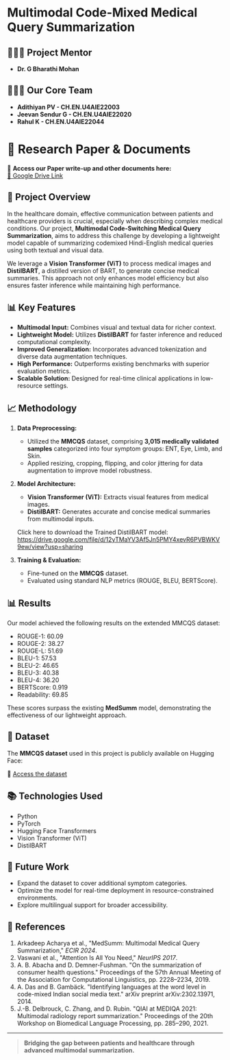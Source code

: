 # Multimodal Code-Mixed Medical Query Summarization

## 🧑‍🤝‍🧑 **Project Mentor**

- **Dr. G Bharathi Mohan**

## 🧑‍🤝‍🧑 **Our Core Team**

- **Adithiyan PV - CH.EN.U4AIE22003**
- **Jeevan Sendur G - CH.EN.U4AIE22020**
- **Rahul K - CH.EN.U4AIE22044**

# 📄 Research Paper & Documents  

🔗 **Access our Paper write-up and other documents here:**  
[📂 Google Drive Link](https://drive.google.com/drive/folders/14vTr7KR8F_db55VtN203Kxfyy1slUKw2?usp=sharing)  


## 📌 **Project Overview**

In the healthcare domain, effective communication between patients and healthcare providers is crucial, especially when describing complex medical conditions. Our project, **Multimodal Code-Switching Medical Query Summarization**, aims to address this challenge by developing a lightweight model capable of summarizing codemixed Hindi-English medical queries using both textual and visual data.

We leverage a **Vision Transformer (ViT)** to process medical images and **DistilBART**, a distilled version of BART, to generate concise medical summaries. This approach not only enhances model efficiency but also ensures faster inference while maintaining high performance.

## 📊 **Key Features**

- **Multimodal Input:** Combines visual and textual data for richer context.
- **Lightweight Model:** Utilizes **DistilBART** for faster inference and reduced computational complexity.
- **Improved Generalization:** Incorporates advanced tokenization and diverse data augmentation techniques.
- **High Performance:** Outperforms existing benchmarks with superior evaluation metrics.
- **Scalable Solution:** Designed for real-time clinical applications in low-resource settings.

## 📈 **Methodology**

1. **Data Preprocessing:**
   - Utilized the **MMCQS** dataset, comprising **3,015 medically validated samples** categorized into four symptom groups: ENT, Eye, Limb, and Skin.
   - Applied resizing, cropping, flipping, and color jittering for data augmentation to improve model robustness.

2. **Model Architecture:**
   - **Vision Transformer (ViT):** Extracts visual features from medical images.
   - **DistilBART:** Generates accurate and concise medical summaries from multimodal inputs.

   Click here to download the Trained DistilBART model: https://drive.google.com/file/d/12yTMaYV3Af5Jn5PMY4xevR6PVBWKV9ew/view?usp=sharing

3. **Training & Evaluation:**
   - Fine-tuned on the **MMCQS** dataset.
   - Evaluated using standard NLP metrics (ROUGE, BLEU, BERTScore).

## 📊 **Results**

Our model achieved the following results on the extended MMCQS dataset:

- ROUGE-1: 60.09
- ROUGE-2: 38.27
- ROUGE-L: 51.69
- BLEU-1: 57.53
- BLEU-2: 46.65
- BLEU-3: 40.38
- BLEU-4: 36.20
- BERTScore: 0.919
- Readability: 69.85

These scores surpass the existing **MedSumm** model, demonstrating the effectiveness of our lightweight approach.

## 📂 **Dataset**

The **MMCQS dataset** used in this project is publicly available on Hugging Face:

🔗 [Access the dataset](https://huggingface.co/datasets/ArkaAcharya/MMCQSD)

## 📚 **Technologies Used**

- Python
- PyTorch
- Hugging Face Transformers
- Vision Transformer (ViT)
- DistilBART




## 🚀 **Future Work**

- Expand the dataset to cover additional symptom categories.
- Optimize the model for real-time deployment in resource-constrained environments.
- Explore multilingual support for broader accessibility.

## 📄 **References**

1. Arkadeep Acharya et al., "MedSumm: Multimodal Medical Query Summarization," *ECIR 2024*.
2. Vaswani et al., "Attention Is All You Need," *NeurIPS 2017*.
3. A. B. Abacha and D. Demner-Fushman. "On the summarization of consumer health questions." Proceedings of the 57th Annual Meeting of the Association for Computational Linguistics, pp. 2228–2234, 2019.
4. A. Das and B. Gambäck. "Identifying languages at the word level in code-mixed Indian social media text." arXiv preprint arXiv:2302.13971, 2014.
5. J.-B. Delbrouck, C. Zhang, and D. Rubin. "QIAI at MEDIQA 2021: Multimodal radiology report summarization." Proceedings of the 20th Workshop on Biomedical Language Processing, pp. 285–290, 2021.

---

> **Bridging the gap between patients and healthcare through advanced multimodal summarization.**
